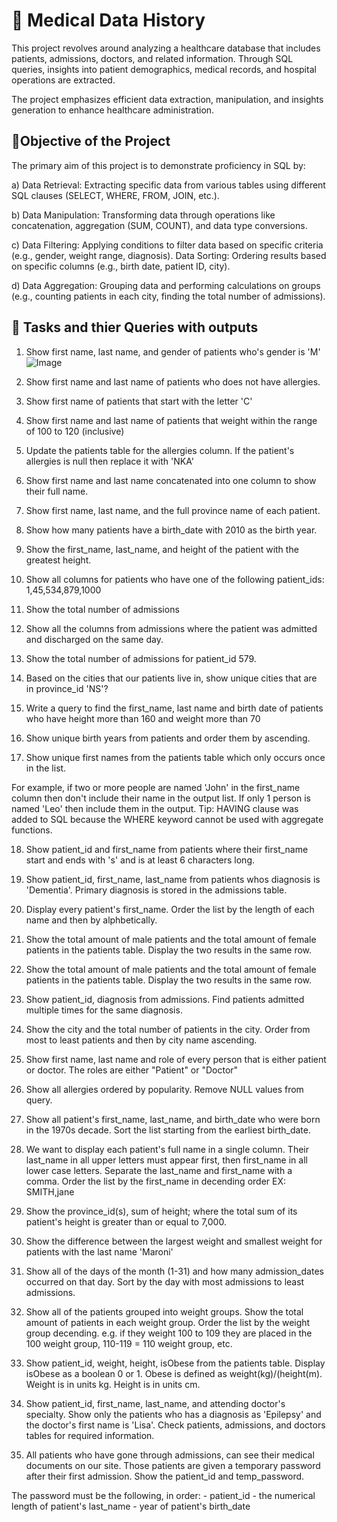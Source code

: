 
# 🏥 Medical Data History

This project revolves around analyzing a healthcare database that includes patients, admissions, doctors, and related information. Through SQL queries, insights into patient demographics, medical records, and hospital operations are extracted. 

The project emphasizes efficient data extraction, manipulation, and insights generation to enhance healthcare administration.


## 🎯Objective of the Project

The primary aim of this project is to demonstrate proficiency in SQL by:

a) Data Retrieval: Extracting specific data from various tables using different SQL clauses (SELECT, WHERE, FROM, JOIN, etc.).

b) Data Manipulation: Transforming data through operations like concatenation, aggregation (SUM, COUNT), and data type conversions.

c) Data Filtering: Applying conditions to filter data based on specific criteria (e.g., gender, weight range, diagnosis).
Data Sorting: Ordering results based on specific columns (e.g., birth date, patient ID, city).

d) Data Aggregation: Grouping data and performing calculations on groups (e.g., counting patients in each city, finding the total number of admissions).


## 📝 Tasks and thier Queries with outputs

1. Show first name, last name, and gender of patients who's gender is 'M'
![Image](https://github.com/user-attachments/assets/06915fb5-a985-4f0d-89f7-8deb3b93819e)

2. Show first name and last name of patients who does not have allergies.

3. Show first name of patients that start with the letter 'C'

4. Show first name and last name of patients that weight within the range of 100 to 120 (inclusive)

5. Update the patients table for the allergies column. If the patient's allergies is null then replace it with 'NKA'

6. Show first name and last name concatenated into one column to show their full name.

7. Show first name, last name, and the full province name of each patient.

8. Show how many patients have a birth_date with 2010 as the birth year.

9. Show the first_name, last_name, and height of the patient with the greatest height.

10. Show all columns for patients who have one of the following patient_ids: 1,45,534,879,1000

11. Show the total number of admissions

12. Show all the columns from admissions where the patient was admitted and discharged on the same day.

13. Show the total number of admissions for patient_id 579.

14. Based on the cities that our patients live in, show unique cities that are in province_id 'NS'?

15. Write a query to find the first_name, last name and birth date of patients who have height more than 160 and weight more than 70

16. Show unique birth years from patients and order them by ascending.

17. Show unique first names from the patients table which only occurs once in the list.
  
For example, if two or more people are named 'John' in the first_name column then don't include their name in the output list. If only 1 person is named 'Leo' then include them in the output. Tip: HAVING clause was added to SQL because the WHERE keyword cannot be used with aggregate functions.

18. Show patient_id and first_name from patients where their first_name start and ends with 's' and is at least 6 characters long.

19. Show patient_id, first_name, last_name from patients whos diagnosis is 'Dementia'.   Primary diagnosis is stored in the admissions table.

20. Display every patient's first_name. Order the list by the length of each name and then by alphbetically.

21. Show the total amount of male patients and the total amount of female patients in the patients table. Display the two results in the same row.

22. Show the total amount of male patients and the total amount of female patients in the patients table. Display the two results in the same row.

23. Show patient_id, diagnosis from admissions. Find patients admitted multiple times for the same diagnosis.

24. Show the city and the total number of patients in the city. Order from most to least patients and then by city name ascending.

25. Show first name, last name and role of every person that is either patient or doctor.    The roles are either "Patient" or "Doctor"

26. Show all allergies ordered by popularity. Remove NULL values from query.

27. Show all patient's first_name, last_name, and birth_date who were born in the 1970s decade. Sort the list starting from the earliest birth_date.

28. We want to display each patient's full name in a single column. Their last_name in all upper letters must appear first, then first_name in all lower case letters. Separate the last_name and first_name with a comma. Order the list by the first_name in decending order    EX: SMITH,jane

29. Show the province_id(s), sum of height; where the total sum of its patient's height is greater than or equal to 7,000.

30. Show the difference between the largest weight and smallest weight for patients with the last name 'Maroni'

31. Show all of the days of the month (1-31) and how many admission_dates occurred on that day. Sort by the day with most admissions to least admissions.

32. Show all of the patients grouped into weight groups. Show the total amount of patients in each weight group. Order the list by the weight group decending. e.g. if they weight 100 to 109 they are placed in the 100 weight group, 110-119 = 110 weight group, etc.

33. Show patient_id, weight, height, isObese from the patients table. Display isObese as a boolean 0 or 1. Obese is defined as weight(kg)/(height(m). Weight is in units kg. Height is in units cm.

34. Show patient_id, first_name, last_name, and attending doctor's specialty. Show only the patients who has a diagnosis as 'Epilepsy' and the doctor's first name is 'Lisa'. Check patients, admissions, and doctors tables for required information.

35. All patients who have gone through admissions, can see their medical documents on our site. Those patients are given a temporary password after their first admission. Show the patient_id and temp_password.

   The password must be the following, in order:
    - patient_id
    - the numerical length of patient's last_name
    - year of patient's birth_date


